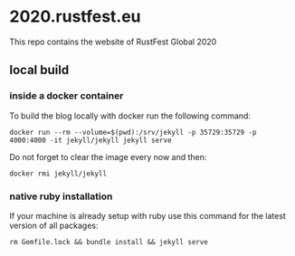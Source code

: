 # 2020.rustfest.eu

This repo contains the website of RustFest Global 2020

## local build

### inside a docker container

To build the blog locally with docker run the following command:
```
docker run --rm --volume=$(pwd):/srv/jekyll -p 35729:35729 -p 4000:4000 -it jekyll/jekyll jekyll serve
```

Do not forget to clear the image every now and then:
```
docker rmi jekyll/jekyll
```

### native ruby installation

If your machine is already setup with ruby use this command for the latest version of all packages:
```
rm Gemfile.lock && bundle install && jekyll serve
```
